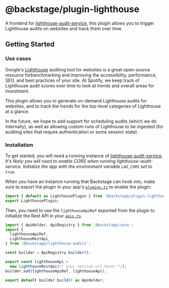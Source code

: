 # @backstage/plugin-lighthouse

A frontend for [lighthouse-audit-service](https://github.com/spotify/lighthouse-audit-service), this plugin allows you to trigger Lighthouse audits on websites and track them over time.

## Getting Started

### Use cases

Google's [Lighthouse](https://developers.google.com/web/tools/lighthouse) auditing tool for websites
is a great open-source resource forbenchmarking and improving the accessibility, performance, SEO, and best practices of your site.
At Spotify, we keep track of Lighthouse audit scores over time to look at trends and overall areas for investment.

This plugin allows you to generate on-demand Lighthouse audits for websites, and to track the trends for the
top-level categories of Lighthouse at a glance.

In the future, we hope to add support for scheduling audits (which we do internally), as well as allowing
custom runs of Lighthouse to be ingested (for auditing sites that require authentication or some session state).

### Installation

To get started, you will need a running instance of [lighthouse-audit-service](https://github.com/spotify/lighthouse-audit-service).
_It's likely you will need to enable CORS when running lighthouse-audit-service. Initialize the app
with the environment variable `LAS_CORS` set to `true`._

When you have an instance running that Backstage can hook into, make sure to export the plugin in
your app's [`plugins.ts`](https://github.com/spotify/backstage/blob/master/packages/app/src/plugins.ts)
to enable the plugin:

```js
import { default as LighthousePlugin } from '@backstage/plugin-lighthouse';
export LighthousePlugin;
```

Then, you need to use the `lighthouseApiRef` exported from the plugin to initialize the Rest API in
your [`apis.ts`](https://github.com/spotify/backstage/blob/master/packages/app/src/apis.ts).

```js
import { ApiHolder, ApiRegistry } from '@backstage/core';
import {
  lighthouseApiRef,
  LighthouseRestApi,
} from '@backstage/lighthouse-audits';

const builder = ApiRegistry.builder();

export const lighthouseApi =
  new LighthouseRestApi(/* your service url here! */);
builder.add(lighthouseApiRef, lighthouseApi);

export default builder.build() as ApiHolder;
```
